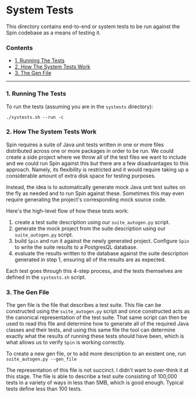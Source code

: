 # System Tests
This directory contains end-to-end or system tests to be run against the Spin codebase as a means of testing it.

### Contents
* [1. Running The Tests](#run)
* [2. How The System Tests Work](#how)
* [3. The Gen File](#gen_file)

---
### <a name="run">1. Running The Tests</a>
To run the tests (assuming you are in the `systests` directory):
```shell script
./systests.sh --run -c
```

### <a name="how">2. How The System Tests Work</a>
Spin requires a suite of Java unit tests written in one or more files distributed across one or more packages in order to be run. We could create a side project where we throw all of the test files we want to include and we could run Spin against this but there are a few disadvantages to this approach. Namely, its flexibility is restricted and it would require taking up a considerable amount of extra disk space for testing purposes.

Instead, the idea is to automatically generate mock Java unit test suites on the fly as needed and to run Spin against these. Sometimes this may even require generating the project's corresponding mock source code.

Here's the high-level flow of how these tests work:
1. create a test suite description using our `suite_autogen.py` script.
2. generate the mock project from the suite description using our `suite_autogen.py` script.
3. build `Spin` and run it against the newly generated project. Configure `Spin` to write the suite results to a PostgresQL database.
4. evaluate the results written to the database against the suite description generated in step 1, ensuring all of the results are as expected.

Each test goes through this 4-step process, and the tests themselves are defined in the `systests.sh` script.

### <a name="gen_file">3. The Gen File</a>
The gen file is the file that describes a test suite. This file can be constructed using the `suite_autogen.py` script and once constructed acts as the canonical representation of the test suite. That same script can then be used to read this file and determine how to generate all of the required Java classes and their tests, and using this same file the tool can determine exactly what the results of running these tests should have been, which is what allows us to verify `Spin` is working correctly.

To create a new gen file, or to add more description to an existent one, run `suite_autogen.py --gen_file`

The representation of this file is not succinct. I didn't want to over-think it at this stage. The file is able to describe a test suite consisting of 100,000 tests in a variety of ways in less than 5MB, which is good enough. Typical tests define less than 100 tests.
